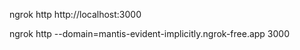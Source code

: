 ngrok http http://localhost:3000   


ngrok http --domain=mantis-evident-implicitly.ngrok-free.app 3000  
